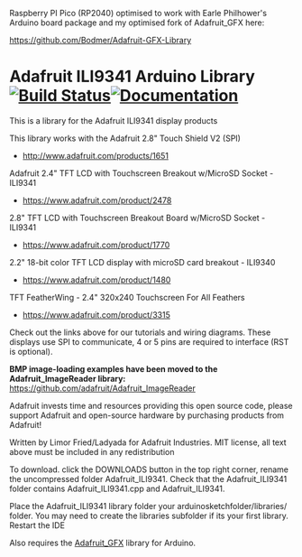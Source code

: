 Raspberry PI Pico (RP2040) optimised to work with Earle Philhower's Arduino board package and my optimised fork of Adafruit_GFX here:

https://github.com/Bodmer/Adafruit-GFX-Library





# Adafruit ILI9341 Arduino Library [![Build Status](https://github.com/adafruit/Adafruit_ILI9341/workflows/Arduino%20Library%20CI/badge.svg)](https://github.com/adafruit/Adafruit_ILI9341/actions)[![Documentation](https://github.com/adafruit/ci-arduino/blob/master/assets/doxygen_badge.svg)](http://adafruit.github.io/Adafruit_ILI9341/html/index.html)

This is a library for the Adafruit ILI9341 display products

This library works with the Adafruit 2.8" Touch Shield V2 (SPI)
  * http://www.adafruit.com/products/1651

Adafruit 2.4" TFT LCD with Touchscreen Breakout w/MicroSD Socket - ILI9341
  * https://www.adafruit.com/product/2478

2.8" TFT LCD with Touchscreen Breakout Board w/MicroSD Socket - ILI9341
  * https://www.adafruit.com/product/1770

2.2" 18-bit color TFT LCD display with microSD card breakout - ILI9340
  * https://www.adafruit.com/product/1480

TFT FeatherWing - 2.4" 320x240 Touchscreen For All Feathers 
  * https://www.adafruit.com/product/3315

Check out the links above for our tutorials and wiring diagrams.
These displays use SPI to communicate, 4 or 5 pins are required
to interface (RST is optional).

**BMP image-loading examples have been moved to the Adafruit_ImageReader library:**
https://github.com/adafruit/Adafruit_ImageReader

Adafruit invests time and resources providing this open source code,
please support Adafruit and open-source hardware by purchasing
products from Adafruit!

Written by Limor Fried/Ladyada for Adafruit Industries.
MIT license, all text above must be included in any redistribution

To download. click the DOWNLOADS button in the top right corner, rename the uncompressed folder Adafruit_ILI9341. Check that the Adafruit_ILI9341 folder contains Adafruit_ILI9341.cpp and Adafruit_ILI9341.

Place the Adafruit_ILI9341 library folder your arduinosketchfolder/libraries/ folder. You may need to create the libraries subfolder if its your first library. Restart the IDE

Also requires the [Adafruit_GFX](https://github.com/adafruit/Adafruit-GFX-Library) library for Arduino.
